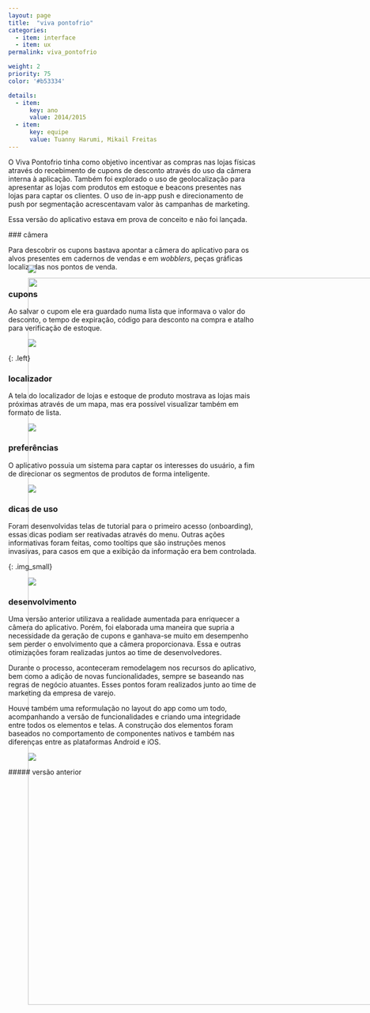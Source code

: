 ```yaml
---
layout: page
title:  "viva pontofrio"
categories:
  - item: interface
  - item: ux
permalink: viva_pontofrio

weight: 2
priority: 75
color: '#b53334'

details:
  - item:
      key: ano
      value: 2014/2015
  - item:
      key: equipe
      value: Tuanny Harumi, Mikail Freitas
---
```


O Viva Pontofrio tinha como objetivo incentivar as compras nas lojas físicas através do recebimento de cupons de desconto através do uso da câmera interna à aplicação. Também foi explorado o uso de geolocalização para apresentar as lojas com produtos em estoque e beacons presentes nas lojas para captar os clientes. O uso de in-app push e direcionamento de push por segmentação acrescentavam valor às campanhas de marketing.

Essa versão do aplicativo estava em prova de conceito e não foi lançada.

<div class="left" markdown="1">
### câmera

Para descobrir os cupons bastava apontar a câmera do aplicativo para os alvos presentes em cadernos de vendas e em _wobblers_, peças gráficas localizadas nos pontos de venda.

<figure><img style="position: absolute; z-index: -1; width: 92rem;" src="{{ site.baseurl }}/assets/app_image/mockup1.jpg"/></figure>
<figure><img style="margin-top: -1.6rem;" src="{{ site.baseurl }}/assets/app_image/mockup_camera__.gif"/></figure>
</div>

### cupons

Ao salvar o cupom ele era guardado numa lista que informava o valor do desconto, o tempo de expiração, código para desconto na compra e atalho para verificação de estoque.

<figure><img src="{{ site.baseurl }}/assets/app_image/mockup2.jpg"/></figure>

{: .left}
<div markdown="1">

### localizador

A tela do localizador de lojas e estoque de produto mostrava as lojas mais próximas através de um mapa, mas era possível visualizar também em formato de lista.

<figure><img src="{{ site.baseurl }}/assets/app_image/mockup3_.jpg"/></figure>

</div>

### preferências

O aplicativo possuia um sistema para captar os interesses do usuário, a fim de direcionar os segmentos de produtos de forma inteligente.

<figure><img class="img_small" src="{{ site.baseurl }}/assets/app_image/mockup4.jpg"/></figure>

### dicas de uso

Foram desenvolvidas telas de tutorial para o primeiro acesso (onboarding), essas dicas podiam ser reativadas através do menu. Outras ações informativas foram feitas, como tooltips que são instruções menos invasivas, para casos em que a exibição da informação era bem controlada.

{: .img_small}
<figure><img src="{{ site.baseurl }}/assets/app_image/onboarding.png"/></figure>

### desenvolvimento

Uma versão anterior utilizava a realidade aumentada para enriquecer a câmera do aplicativo. Porém, foi elaborada uma maneira que supria a necessidade da geração de cupons e ganhava-se muito em desempenho sem perder o envolvimento que a câmera proporcionava. Essa e outras otimizações foram realizadas juntos ao time de desenvolvedores.

Durante o processo, aconteceram remodelagem nos recursos do aplicativo, bem como a adição de novas funcionalidades, sempre se baseando nas regras de negócio atuantes. Esses pontos foram realizados junto ao time de marketing da empresa de varejo.

Houve também uma reformulação no layout do app como um todo, acompanhando a versão de funcionalidades e criando uma integridade entre todos os elementos e telas. A construção dos elementos foram baseados no comportamento de componentes nativos e também nas diferenças entre as plataformas Android e iOS.

<figure><img class="img_small" src="{{ site.baseurl }}/assets/app_image/v2.png"/></figure>
##### versão anterior
